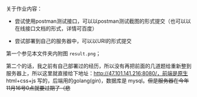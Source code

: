 关于作业内容：

- 尝试使用postman测试接口，可以以postman测试截图的形式提交（也可以以在线接口文档的形式，详情可百度）

- 尝试部署到自己的服务器中，可以以URI的形式提交

第一个参见本文件夹内附图 `result.png`；

第二个的话，我之前有自己部署过的经历，所以没有再把前面的几道题给重新整到服务器上，所以这里就直接给下地址：http://47.101.141.216:8080/，前端是原生 html+css+js 写的，后端用的golang(gin)，数据库是 mysql。~~但是服务器在今年11月16号0点就要过期了（悲~~

